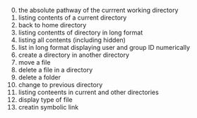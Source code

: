0. the absolute pathway of the currrent working directory
1. listing contents of a current  directory
2. back to home directory
3. listing contentts of directory in long format
4. listing all contents (including hidden)
5. list in long format displaying user and group ID numerically
6. create a directory in another directory
7. move a file
8. delete a file in a directory
9. delete a folder
10. change to previous directory 
11. listing conteents in current and other directories
12. display type of file
13. creatin symbolic link 
